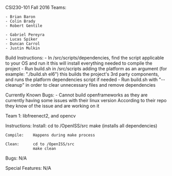 
CSI230-101 Fall 2016 Teams:

	- Brian Baron
	- Colin Brady
	- Robert Gentile

	- Gabriel Pereyra
	- Lucas Spiker
	- Duncan Carrol
	- Justin Mulkin
	
Build Instructions:
	- In /src/scripts/dependencies, find the script applicable to your OS and run it
		this will install everything needed to compile the project
	- Run build.sh in /src/scripts adding the platform as an argument (for example: "./build.sh el6") 
		this builds the project's 3rd party components, and runs the platform dependencies script if needed
	- Run build.sh with "--cleanup" in order to clear unnecessary files and remove dependencies
	
Currently Known Bugs:
	- Cannot build openframeworks as they are currently having some issues with their linux version
		According to their repo they know of the issue and are working on it

Team 1: libfreenect2, and opencv

Instructions:
	Install:	cd to /OpenISS/src
				make (installs all dependencies)

	Compile:	Happens during make process

	Clean:		cd to /OpenISS/src
				make clean
Bugs:
N/A

Special Features:
N/A